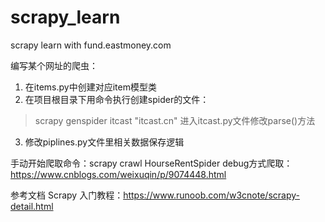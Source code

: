 # scrapy_learn
scrapy learn with fund.eastmoney.com

编写某个网址的爬虫：
1. 在items.py中创建对应item模型类
2. 在项目根目录下用命令执行创建spider的文件：
> scrapy genspider itcast "itcast.cn"
进入itcast.py文件修改parse()方法
3. 修改piplines.py文件里相关数据保存逻辑

手动开始爬取命令：scrapy crawl HourseRentSpider
debug方式爬取：https://www.cnblogs.com/weixuqin/p/9074448.html

参考文档
Scrapy 入门教程：https://www.runoob.com/w3cnote/scrapy-detail.html

